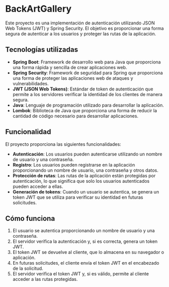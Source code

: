 # BackArtGallery

Este proyecto es una implementación de autenticación utilizando JSON Web Tokens (JWT) y Spring Security. El objetivo es proporcionar una forma segura de autenticar a los usuarios y proteger las rutas de la aplicación.

## Tecnologías utilizadas

* **Spring Boot**: Framework de desarrollo web para Java que proporciona una forma rápida y sencilla de crear aplicaciones web.
* **Spring Security**: Framework de seguridad para Spring que proporciona una forma de proteger las aplicaciones web de ataques y vulnerabilidades.
* **JWT (JSON Web Tokens)**: Estándar de token de autenticación que permite a los servidores verificar la identidad de los clientes de manera segura.
* **Java**: Lenguaje de programación utilizado para desarrollar la aplicación.
* **Lombok**: Biblioteca de Java que proporciona una forma de reducir la cantidad de código necesario para desarrollar aplicaciones.

## Funcionalidad

El proyecto proporciona las siguientes funcionalidades:

* **Autenticación**: Los usuarios pueden autenticarse utilizando un nombre de usuario y una contraseña.
* **Registro**: Los usuarios pueden registrarse en la aplicación proporcionando un nombre de usuario, una contraseña y otros datos.
* **Protección de rutas**: Las rutas de la aplicación están protegidas por autenticación, lo que significa que solo los usuarios autenticados pueden acceder a ellas.
* **Generación de tokens**: Cuando un usuario se autentica, se genera un token JWT que se utiliza para verificar su identidad en futuras solicitudes.

## Cómo funciona

1. El usuario se autentica proporcionando un nombre de usuario y una contraseña.
2. El servidor verifica la autenticación y, si es correcta, genera un token JWT.
3. El token JWT se devuelve al cliente, que lo almacena en su navegador o aplicación.
4. En futuras solicitudes, el cliente envía el token JWT en el encabezado de la solicitud.
5. El servidor verifica el token JWT y, si es válido, permite al cliente acceder a las rutas protegidas.

